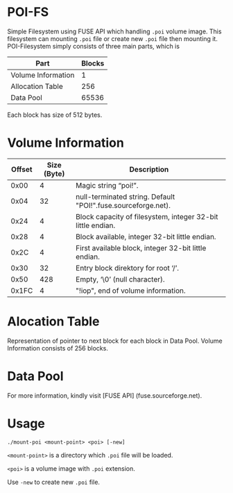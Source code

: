 # POI-FS
Simple Filesystem using FUSE API which handling `.poi` volume image. This filesystem can mounting `.poi` file or create new `.poi` file then mounting it.
POI-Filesystem simply consists of three main parts, which is

Part | Blocks 
--- | ---
Volume Information | 1
Allocation Table   | 256
Data Pool          | 65536

Each block has size of 512 bytes.

# Volume Information

Offset | Size (Byte) | Description
------ | ----------- | ------------
0x00   | 4           | Magic string “poi!”.
0x04   | 32          | null-terminated string. Default "POI!".fuse.sourceforge.net).
0x24   | 4           | Block capacity of filesystem, integer 32-bit little endian.
0x28   | 4           | Block available, integer 32-bit little endian.
0x2C   | 4           | First available block, integer 32-bit little endian.
0x30   | 32          | Entry block direktory for root ‘/’.
0x50   | 428         | Empty, ‘\0’ (null character).
0x1FC  | 4           | "!iop", end of volume information.

# Alocation Table

Representation of pointer to next block for each block in Data Pool. Volume Information consists of 256 blocks.

# Data Pool

For more information, kindly visit [FUSE API] (fuse.sourceforge.net).

# Usage
`./mount-poi <mount-point> <poi> [-new]`

`<mount-point>` is a directory which `.poi` file will be loaded.

`<poi>` is a volume image with `.poi` extension.

Use `-new` to create new `.poi` file.
